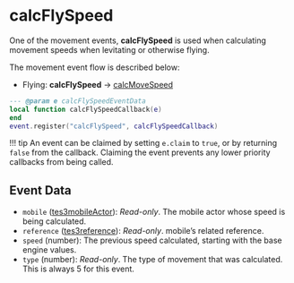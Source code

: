 # calcFlySpeed

One of the movement events, **calcFlySpeed** is used when calculating movement speeds when levitating or otherwise flying.

The movement event flow is described below:

- Flying: **calcFlySpeed** -> [calcMoveSpeed](https://mwse.github.io/MWSE/events/calcMoveSpeed)

```lua
--- @param e calcFlySpeedEventData
local function calcFlySpeedCallback(e)
end
event.register("calcFlySpeed", calcFlySpeedCallback)
```

!!! tip
	An event can be claimed by setting `e.claim` to `true`, or by returning `false` from the callback. Claiming the event prevents any lower priority callbacks from being called.

## Event Data

* `mobile` ([tes3mobileActor](../../types/tes3mobileActor)): *Read-only*. The mobile actor whose speed is being calculated.
* `reference` ([tes3reference](../../types/tes3reference)): *Read-only*. mobile’s related reference.
* `speed` (number): The previous speed calculated, starting with the base engine values.
* `type` (number): *Read-only*. The type of movement that was calculated. This is always 5 for this event.

